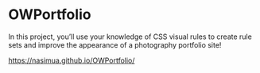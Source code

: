 # OWPortfolio
In this project, you’ll use your knowledge of CSS visual rules to create rule sets and improve the appearance of a photography portfolio site!

https://nasimua.github.io/OWPortfolio/
